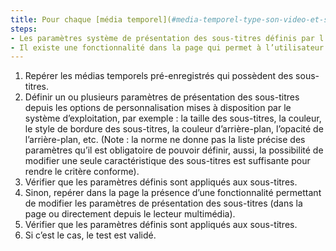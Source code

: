 ```yaml
---
title: Pour chaque [média temporel](#media-temporel-type-son-video-et-synchronise) pré-enregistré, la présentation des sous-titres respecte-t-elle une de ces conditions ?
steps:
- Les paramètres système de présentation des sous-titres définis par l’utilisateur s’appliquent aux sous-titres.
- Il existe une fonctionnalité dans la page qui permet à l’utilisateur de modifier les paramètres de présentation des sous-titres.
---
```


1. Repérer les médias temporels pré-enregistrés qui possèdent des sous-titres.
2. Définir un ou plusieurs paramètres de présentation des sous-titres depuis les options de personnalisation mises à disposition par le système d’exploitation, par exemple : la taille des sous-titres, la couleur, le style de bordure des sous-titres, la couleur d’arrière-plan, l’opacité de l’arrière-plan, etc. (Note&nbsp;: la norme ne donne pas la liste précise des paramètres qu’il est obligatoire de pouvoir définir, aussi, la possibilité de modifier une seule caractéristique des sous-titres est suffisante pour rendre le critère conforme).
3. Vérifier que les paramètres définis sont appliqués aux sous-titres.
4. Sinon, repérer dans la page la présence d’une fonctionnalité permettant de modifier les paramètres de présentation des sous-titres (dans la page ou directement depuis le lecteur multimédia). 
5. Vérifier que les paramètres définis sont appliqués aux sous-titres.
6. Si c’est le cas, le test est validé.